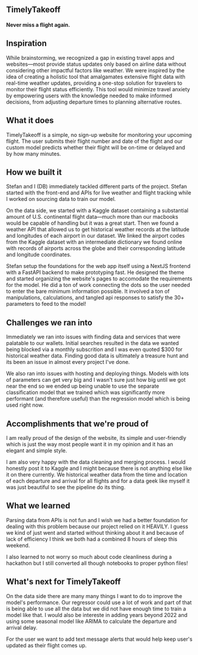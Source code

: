 ## TimelyTakeoff

#### Never miss a flight again.

## Inspiration
While brainstorming, we recognized a gap in existing travel apps and websites—most provide status updates only based on airline data without considering other impactful factors like weather. We were inspired by the idea of creating a holistic tool that amalgamates extensive flight data with real-time weather updates, providing a one-stop solution for travelers to monitor their flight status efficiently. This tool would minimize travel anxiety by empowering users with the knowledge needed to make informed decisions, from adjusting departure times to planning alternative routes.

## What it does
TimelyTakeoff is a simple, no sign-up website for monitoring your upcoming flight. The user submits their flight number and date of the flight and our custom model predicts whether their flight will be on-time or delayed and by how many minutes.

## How we built it
Stefan and I (DB) immediately tackled different parts of the project. Stefan started with the front-end and APIs for live weather and flight tracking while I worked on sourcing data to train our model. 

On the data side, we started with a Kaggle dataset containing a substantial amount of U.S. continental flight data—much more than our macbooks would be capable of handling but it was a great start. Then we found a weather API that allowed us to get historical weather records at the latitude and longitudes of each airport in our dataset. We linked the airport codes from the Kaggle dataset with an intermediate dictionary we found online with records of airports across the globe and their corresponding latitude and longitude coordinates.

Stefan setup the foundations for the web app itself using a NextJS frontend with a FastAPI backend to make prototyping fast. He designed the theme and started organizing the website's pages to accomodate the requirements for the model. He did a ton of work connecting the dots so the user needed to enter the bare minimum information possible. It involved a ton of manipulations, calculations, and tangled api responses to satisfy the 30+ parameters to feed to the model!

## Challenges we ran into
Immediately we ran into issues with finding data and services that were palatable to our wallets. Initial searches resulted in the data we wanted being blocked via a monthly subscrition and I was even quoted $300 for historical weather data. Finding good data is ultimately a treasure hunt and its been an issue in almost every project I've done.

We also ran into issues with hosting and deploying things. Models with lots of parameters can get very big and I wasn't sure just how big until we got near the end so we ended up being unable to use the separate classification model that we trained which was significantly more performant (and therefore useful) than the regression model which is being used right now.

## Accomplishments that we're proud of
I am really proud of the design of the website, its simple and user-friendly which is just the way most people want it in my opinion and it has an elegant and simple style.

I am also very happy with the data cleaning and merging process. I would honestly post it to Kaggle and I might because there is not anything else like it on there currently. We historical weather data from the time and location of each departure and arrival for all flights and for a data geek like myself it was just beautiful to see the pipeline do its thing.

## What we learned
Parsing data from APIs is not fun and I wish we had a better foundation for dealing with this problem because our project relied on it HEAVILY. I guess we kind of just went and started without thinking about it and because of lack of efficiency I think we both had a combined 8 hours of sleep this weekend.

I also learned to not worry so much about code cleanliness during a hackathon but I still converted all though notebooks to proper python files!

## What's next for TimelyTakeoff
On the data side there are many many things I want to do to improve the model's performance. Our regressor could use a lot of work and part of that is being able to use all the data but we did not have enough time to train a model like that. I would also be intereste in adding years beyond 2022 and using some seasonal model like ARIMA to calculate the departure and arrival delay.

For the user we want to add text message alerts that would help keep user's updated as their flight comes up.

